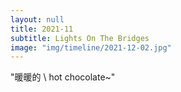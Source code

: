 ```yaml
---
layout: null
title: 2021-11
subtitle: Lights On The Bridges
image: "img/timeline/2021-12-02.jpg"
---
```

"暖暖的 \\
hot chocolate~"